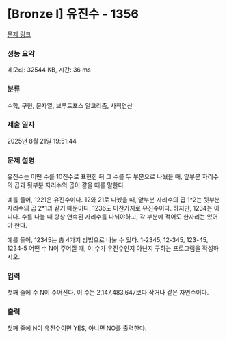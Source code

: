# [Bronze I] 유진수 - 1356 

[문제 링크](https://www.acmicpc.net/problem/1356) 

### 성능 요약

메모리: 32544 KB, 시간: 36 ms

### 분류

수학, 구현, 문자열, 브루트포스 알고리즘, 사칙연산

### 제출 일자

2025년 8월 21일 19:51:44

### 문제 설명

<p>유진수는 어떤 수를 10진수로 표현한 뒤 그 수를 두 부분으로 나눴을 때, 앞부분 자리수의 곱과 뒷부분 자리수의 곱이 같을 때를 말한다.</p>

<p>예를 들어, 1221은 유진수이다. 12와 21로 나눴을 때, 앞부분 자리수의 곱 1*2는 뒷부분 자리수의 곱 2*1과 같기 때문이다. 1236도 마찬가지로 유진수이다. 하지만, 1234는 아니다. 수를 나눌 때 항상 연속된 자리수를 나눠야하고, 각 부분에 적어도 한자리는 있어야 한다.</p>

<p>예를 들어, 12345는 총 4가지 방법으로 나눌 수 있다. 1-2345, 12-345, 123-45, 1234-5 어떤 수 N이 주어질 때, 이 수가 유진수인지 아닌지 구하는 프로그램을 작성하시오.</p>

### 입력 

 <p>첫째 줄에 수 N이 주어진다. 이 수는 2,147,483,647보다 작거나 같은 자연수이다.</p>

### 출력 

 <p>첫째 줄에 N이 유진수이면 YES, 아니면 NO를 출력한다.</p>

